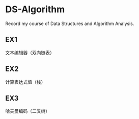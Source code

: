 # DS-Algorithm
Record my course of Data Structures and Algorithm Analysis.

## EX1
   文本编辑器（双向链表）

## EX2
   计算表达式值（栈）

## EX3
   哈夫曼编码（二叉树）
